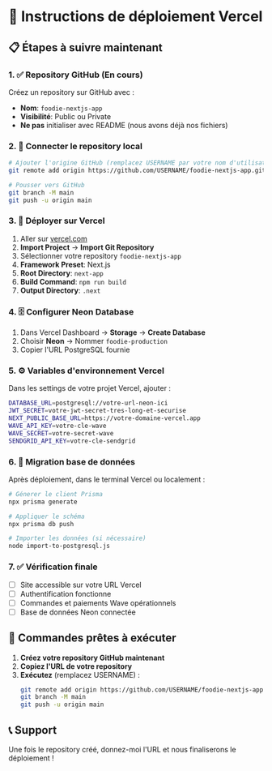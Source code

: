 # 🚀 Instructions de déploiement Vercel

## 📋 Étapes à suivre maintenant

### 1. ✅ Repository GitHub (En cours)
Créez un repository sur GitHub avec :
- **Nom**: `foodie-nextjs-app`
- **Visibilité**: Public ou Private
- **Ne pas** initialiser avec README (nous avons déjà nos fichiers)

### 2. 🔗 Connecter le repository local
```bash
# Ajouter l'origine GitHub (remplacez USERNAME par votre nom d'utilisateur)
git remote add origin https://github.com/USERNAME/foodie-nextjs-app.git

# Pousser vers GitHub
git branch -M main
git push -u origin main
```

### 3. 🚀 Déployer sur Vercel
1. Aller sur [vercel.com](https://vercel.com)
2. **Import Project** → **Import Git Repository**
3. Sélectionner votre repository `foodie-nextjs-app`
4. **Framework Preset**: Next.js
5. **Root Directory**: `next-app`
6. **Build Command**: `npm run build`
7. **Output Directory**: `.next`

### 4. 🗄️ Configurer Neon Database
1. Dans Vercel Dashboard → **Storage** → **Create Database**
2. Choisir **Neon** → Nommer `foodie-production`
3. Copier l'URL PostgreSQL fournie

### 5. ⚙️ Variables d'environnement Vercel
Dans les settings de votre projet Vercel, ajouter :
```bash
DATABASE_URL=postgresql://votre-url-neon-ici
JWT_SECRET=votre-jwt-secret-tres-long-et-securise
NEXT_PUBLIC_BASE_URL=https://votre-domaine-vercel.app
WAVE_API_KEY=votre-cle-wave
WAVE_SECRET=votre-secret-wave
SENDGRID_API_KEY=votre-cle-sendgrid
```

### 6. 🔄 Migration base de données
Après déploiement, dans le terminal Vercel ou localement :
```bash
# Génerer le client Prisma
npx prisma generate

# Appliquer le schéma
npx prisma db push

# Importer les données (si nécessaire)
node import-to-postgresql.js
```

### 7. ✅ Vérification finale
- [ ] Site accessible sur votre URL Vercel
- [ ] Authentification fonctionne
- [ ] Commandes et paiements Wave opérationnels
- [ ] Base de données Neon connectée

## 🎯 Commandes prêtes à exécuter

1. **Créez votre repository GitHub maintenant**
2. **Copiez l'URL de votre repository** 
3. **Exécutez** (remplacez USERNAME) :
   ```bash
   git remote add origin https://github.com/USERNAME/foodie-nextjs-app.git
   git branch -M main
   git push -u origin main
   ```

## 📞 Support
Une fois le repository créé, donnez-moi l'URL et nous finaliserons le déploiement !